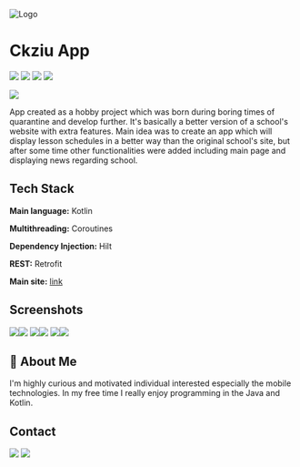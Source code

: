 
![Logo](http://ckziu.olawa.pl/wp-content/uploads/2018/03/lgo.png)


# Ckziu App
![](https://img.shields.io/badge/Android-3DDC84?style=for-the-badge&logo=android&logoColor=white)
![](https://img.shields.io/badge/kotlin-%230095D5.svg?style=for-the-badge&logo=kotlin&logoColor=white)
![](https://img.shields.io/static/v1?style=for-the-badge&message=Android+Studio&color=222222&logo=Android+Studio&logoColor=3DDC84&label=)
[![](https://img.shields.io/badge/License-GPLv3-blue.svg?style=for-the-badge)](https://choosealicense.com/licenses/gpl-3.0/)

![](https://img.shields.io/github/repo-size/coolRockDuck/ckziu_app?label=%F0%9F%92%BB%20size&style=for-the-badge)

App created as a hobby project which was born during boring times of quarantine and develop further.
It's basically a better version of a school's website with extra features.
Main idea was to create an app which will
display lesson schedules in a better way than the original school's site,
but after some time other functionalities were added including
main page and displaying news regarding school.

## Tech Stack
**Main language:** Kotlin

**Multithreading:** Coroutines

**Dependency Injection:** Hilt

**REST:** Retrofit

**Main site:** [link](http://ckziu.olawa.pl/)

## Screenshots

![](./readmeResources/Ckziu_MainPage.png)![](./readmeResources/screenshotList.png)
![](./readmeResources/Ckziu_Lessons.png)![](./readmeResources/screenshotList.png)
![](./readmeResources/Ckziu_News.png)![](./readmeResources/screenshotList.png)


## 🚀 About Me
I'm highly curious and motivated individual interested especially the mobile technologies.
In my free time I really enjoy programming in the Java and Kotlin.


##  Contact
[![](https://img.shields.io/badge/ProtonMail-8B89CC?style=for-the-badge&logo=protonmail&logoColor=white)](mailto:coolRockDuck@protonmail.com)
[![](https://img.shields.io/static/v1?style=for-the-badge&message=GitHub&color=181717&logo=GitHub&logoColor=FFFFFF&label=)](https://github.com/coolRockDuck)